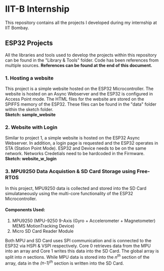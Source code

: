# IIT-B Internship
This repository contains all the projects I developed during my internship at IIT Bombay. 

## ESP32 Projects
All the libraries and tools used to develop the projects within this repository can be found in the "Library & Tools" folder. Code has been references from multiple sources. **References can be found at the end of this document.**


### 1. Hosting a website
This project is a simple website hosted on the ESP32 Microcontroller. The website is hosted on an Async Webserver and the ESP32 is configured in Access Point mode. The HTML files for the website are stored on the SPIFFS memory of the ESP32. These files can be found in the "data" folder within the sketch folder.
<br />**Sketch: sample_website**<br />

### 2. Website with Login
Similar to project 1, a simple website is hosted on the ESP32 Async Webserver. In addition, a login page is requested and the ESP32 operates in STA (Station Point Mode). ESP32 and Device needs to be on the same network. Networks Credetials need to be hardcoded in the Firmware.
<br />**Sketch: website_w_login**<br />

### 3. MPU9250 Data Acquistion & SD Card Storage using Free-RTOS
In this project, MPU9250 data is collected and stored into the SD Card simulataneously using the multi-core functionality of the ESP32 Microcontroller.

#### Components Used:
1. MPU9250 (MPU-9250 9-Axis (Gyro + Accelerometer + Magnetometer) MEMS MotionTracking Device)
2. Micro SD Card Reader Module

Both MPU and SD Card uses SPI communication and is connected to the ESP32 via HSPI & VSPI respectively. Core 0 retrieves data from the MPU into an array and Core 1 writes this data into the SD Card. The global array is split into _n_ sections. While MPU data is stored into the _n<sup>th<sup/>_ section of the array, data in the _(n-1)<sup>th<sup/>_ section is written into the SD Card.

